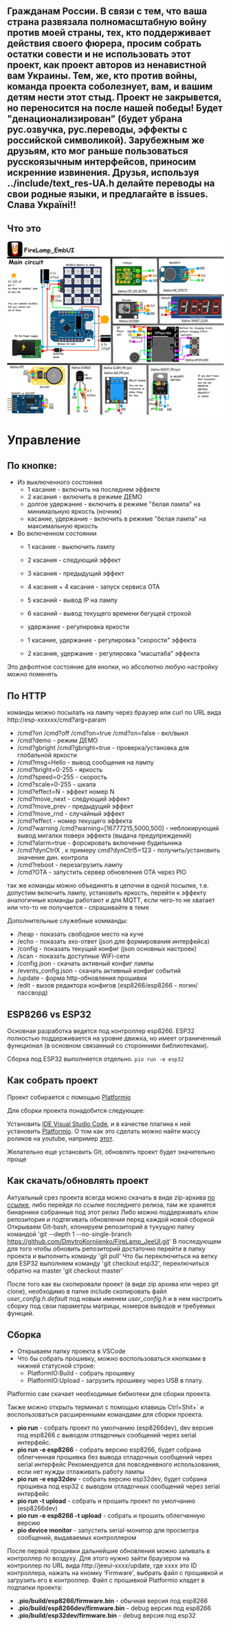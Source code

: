 ## Гражданам России. В связи с тем, что ваша страна развязала полномасштабную войну против моей страны, тех, кто поддерживает действия своего фюрера, просим собрать остатки совести и не использовать этот проект, как проект авторов из ненавистной вам Украины. Тем, же, кто против войны, команда проекта соболезнует, вам, и вашим детям нести этот стыд. Проект не закрывется, но переносится на после нашей победы! Будет "денационализирован" (будет убрана рус.озвучка, рус.переводы, эффекты с российской символикой). Зарубежным же друзьям, кто мог раньше пользоваться русскоязычным интерфейсов, приносим искренние извинения. Друзья, используя ../include/text_res-UA.h делайте переводы на свои родные языки, и предлагайте в issues. Слава Україні!!

## Что это

![GitHub Logo](/Схема51.jpg)

# Управление

## По кнопке:
* Из выключенного состояния
   - 1 касание - включить на последнем эффекте
   - 2 касания - включить в режиме ДЕМО
   - долгое удержание - включить в режиме "белая лампа" на минимальную яркость (ночник)
   - касание, удержание - включить в режиме "белая лампа" на максимальную яркость
* Во включенном состоянии
   - 1 касание - выключить лампу
   - 2 касания - следующий эффект
   - 3 касания - предыдущий эффект
   - 4 касания + 4 касания - запуск сервиса ОТА
   - 5 касаний - вывод IP на лампу
   - 6 касаний - вывод текущего времени бегущей строкой
   
   - удержание - регулировка яркости
   - 1 касание, удержание - регулировка "скорости" эффекта
   - 2 касания, удержание - регулировка "масштаба" эффекта
   
Это дефолтное состояние для кнопки, но абсолютно любую настройку можно поменять

## По HTTP
команды можно посылать на лампу через браузер или curl по URL вида http://esp-xxxxxx/cmd?arg=param
   - /cmd?on /cmd?off /cmd?on=true /cmd?on=false - вкл/выкл
   - /cmd?demo - режим ДЕМО
   - /cmd?gbright /cmd?gbright=true - проверка/установка для глобальной яркости
   - /cmd?msg=Hello - вывод сообщения на лампу
   - /cmd?bright=0-255 - яркость
   - /cmd?speed=0-255 - скорость
   - /cmd?scale=0-255 - шкала
   - /cmd?effect=N - эффект номер N
   - /cmd?move_next - следующий эффект
   - /cmd?move_prev - предыдущий эффект
   - /cmd?move_rnd - случайный эффект
   - /cmd?effect - номер текущего эффекта
   - /cmd?warning /cmd?warning=[16777215,5000,500] - неблокирующий вывод мигалки поверх эффекта (выдача предупреждений)
   - /cmd?alarm=true - форсировать включение будильника
   - /cmd?dynCtrlX , к примеру cmd?dynCtrl5=123 - получить/установить значение дин. контрола
   - /cmd?reboot - перезагрузить лампу
   - /cmd?OTA - запустить сервер обновления OTA через PIO

так же команды можно объединять в цепочки в одной посылке, т.е. допустим включить лампу, установить яркость, перейти к эффекту
аналогичные команды работают и для MQTT, если чего-то не хватает или что-то не получается - спрашивайте в теме

Дополнительные служебные комманды:

   - /heap - показать свободное место на куче
   - /echo - показать эхо-ответ (json для формирования интерфейса)
   - /config - показать текущий конфиг (json основных настроек)
   - /scan - показать доступные WiFi-сети
   - /config.json - скачать активный конфиг лампы
   - /events_config.json - скачать активный конфиг событий
   - /update - форма http-обновления прошивки
   - /edit - вызов редактора конфигов (esp8266/esp8266 - логин/пассворд)

## ESP8266 vs ESP32
Основная разработка ведется под контроллер esp8266. ESP32 полностью поддерживается на уровне движка, но имеет ограниченный функционал (в основном связанный со сторонними библиотеками).

Сборка под ESP32 выполняется отдельно.
```pio run -e esp32```

## Как собрать проект

Проект собирается с помощью [Platformio](https://platformio.org/)

Для сборки проекта понадобится следующее:

Установить [IDE Visual Studio Code](https://code.visualstudio.com/), и в качестве плагина к ней установить [Platformio](https://platformio.org/). О том как это сделать можно найти массу роликов на youtube, например [этот](https://www.youtube.com/watch?v=NSljt17mg74).

Желательно еще установить Git, обновлять проект будет значительно проще

## Как скачать/обновлять проект

Актуальный срез проекта всегда можно скачать в виде zip-архива [по ссылке](https://github.com/DmytroKorniienko/FireLamp_JeeUI/archive/master.zip), либо перейдя по ссылке последнего релиза, там же хранятся бинарники собранные под этот релиз
Либо можно поддерживать клон репозитория и подтягивать обновления перед каждой новой сборкой
Открываем Git-bash, клонируем репозиторий в тукущую папку командой 'git --depth 1 --no-single-branch https://github.com/DmytroKorniienko/FireLamp_JeeUI.git'
В последующем для того чтобы обновить репозиторий достаточно перейти в папку проекта и выполнить команду 'git pull'
Что бы переключиться на ветку для ESP32 выполняем команду 'git checkout esp32', переключиться обратно на master 'git checkout master'

После того как вы скопировали проект (в виде zip архива или через git clone), необходимо в папке include
скопировать файл *user_config.h.default* под новым именем *user_config.h* и в нем настроить сборку под свои параметры матрицы, номеров выводов и требуемых функций.

## Сборка

 * Открываем папку проекта в VSCode
 * Что бы собрать прошивку, можно воспользоваться кнопками в нижней статусной строке:
   - PlatformIO:Build - собрать прошивку
   - PlatformIO:Upload - загрузить прошивку через USB в плату.

Platformio сам скачает необходимые бибиотеки для сборки проекта.

Также можно открыть терминал с помощью клавишь Ctrl+Shit+` и воспользоваться расширенными командами для сборки проекта.

 - **pio run** - собрать проект по умолчанию (esp8266dev), dev версия под esp8266 c выводом отладочных сообщений через serial интерфейс.
 - **pio run -e esp8266** - собрать версию esp8266, будет собрана облегченная прошивка без вывода отладочных сообщений через serial интерфейс
			    Рекомендуется для повседневного использования, если нет нужды отлаживать работу лампы
 - **pio run -e esp32dev** - собрать версию esp32dev, будет собрана прошивка под esp32 c выводом отладочных сообщений через serial интерфейс
 - **pio run -t upload** - собрать и прошить проект по умолчанию (esp8266dev)
 - **pio run -e esp8266 -t upload** - собрать и прошить облегченную версию 
 - **pio deviсe monitor** - запустить serial-монитор для просмотра сообщений, выдаваемых контроллером
 
 После первой прошивки дальнейшие обновления можно заливать в контроллер по воздуху. Для этого нужно зайти браузером на контроллер по URL вида http://jeeui-xxxx/update, где xxxx это ID контроллера, нажать на кномку 'Firmware', выбрать файл с прошивкой и загрузить его в контроллер.
 Файл с прошивкой Platformio кладет в подпапки проекта:
  - **.pio/build/esp8266/firmware.bin** - обычная версия под esp8266
  - **.pio/build/esp8266dev/firmware.bin** - debug версия под esp8266
  - **.pio/build/esp32dev/firmware.bin** - debug версия под esp32
